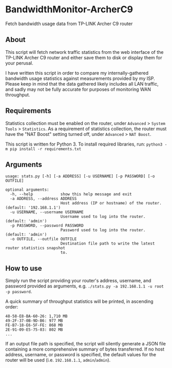 # BandwidthMonitor-ArcherC9
Fetch bandwidth usage data from TP-LINK Archer C9 router

## About
This script will fetch network traffic statistics from the web interface of the TP-LINK Archer C9 router and either save them to disk or display them for your perusal. 

I have written this script in order to compare my internally-gathered bandwidth usage statistics against measurements provided by my ISP. Please keep in mind that the data gathered likely includes all LAN traffic, and sadly may not be fully accurate for purposes of monitoring WAN throughput.

## Requirements
Statistics collection must be enabled on the router, under `Advanced` > `System Tools` > `Statistics`. As a requirement of statistics collection, the router must have the "NAT Boost" setting turned off, under `Advanced` > `NAT Boost`.

This script is written for Python 3. To install required libraries, run: 
```python3 -m pip install -r requirements.txt```

## Arguments
```
usage: stats.py [-h] [-a ADDRESS] [-u USERNAME] [-p PASSWORD] [-o OUTFILE]

optional arguments:
  -h, --help            show this help message and exit
  -a ADDRESS, --address ADDRESS
                        Host address (IP or hostname) of the router. (default: '192.168.1.1')
  -u USERNAME, --username USERNAME
                        Username used to log into the router. (default: 'admin')
  -p PASSWORD, --password PASSWORD
                        Password used to log into the router. (default: 'admin')
  -o OUTFILE, --outfile OUTFILE
                        Destination file path to write the latest router statistics snapshot
                        to.
```

## How to use
Simply run the script providing your router's address, username, and password provided as arguments, e.g. `./stats.py -a 192.168.1.1 -u root -p password`.

A quick summary of throughput statistics will be printed, in ascending order:
```
48-58-E8-BA-60-26: 1,710 MB
49-2F-37-0B-9D-B6: 977 MB
FE-B7-18-E6-5F-FE: 868 MB
2E-91-09-E5-75-03: 802 MB
...
```

If an output file path is specified, the script will silently generate a JSON file containing a more comprehensive summary of bytes transferred. If no host address, username, or password is specified, the default values for the router will be used (i.e. `192.168.1.1`, `admin`/`admin`).
